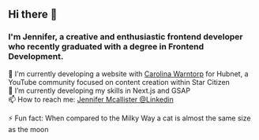 ## Hi there 👋
### I'm Jennifer, a creative and enthusiastic frontend developer who recently graduated with a degree in Frontend Development. 

🔭 I'm currently developing a website with [Carolina Warntorp](https://github.com/Carowa27) for Hubnet, a YouTube community focused on content creation within Star Citizen<br />
🌱 I’m currently developing my skills in Next.js and GSAP<br />
📫 How to reach me: [Jennifer Mcallister @Linkedin](https://www.linkedin.com/in/jennifer-mcallister-44153a16b/)<br />

⚡ Fun fact: When compared to the Milky Way a cat is almost the same size as the moon<br />
